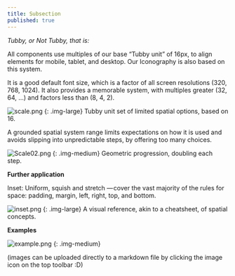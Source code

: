 ```yaml
---
title: Subsection
published: true
---
```


_Tubby, or Not Tubby, that is:_

All components use multiples of our base “Tubby unit” of 16px, to align elements for mobile, tablet, and desktop. Our Iconography is also based on this system.

It is a good default font size, which is a factor of all screen resolutions (320, 768, 1024). It also provides a memorable system, with multiples greater (32, 64, …) and factors less than (8, 4, 2).

![scale.png]({{site.baseurl}}/images/scale.png)
{: .img-large}
Tubby unit set of limited spatial options, based on 16.


A grounded spatial system range limits expectations on how it is used and avoids slipping into unpredictable steps, by offering too many choices.

![Scale02.png]({{site.baseurl}}/images/Scale02.png)
{: .img-medium}
Geometric progression, doubling each step.

**Further application**

Inset: Uniform, squish and stretch — cover the vast majority of the rules for space: padding, margin, left, right, top, and bottom.

![inset.png]({{site.baseurl}}/images/inset.png)
{: .img-large}
A visual reference, akin to a cheatsheet, of spatial concepts.

**Examples**

![example.png]({{site.baseurl}}/images/example.png)
{: .img-medium}

(images can be uploaded directly to a markdown file by clicking the image icon on the top toolbar :D)
